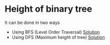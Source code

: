 # Height of binary tree
It can be done in two ways
- Using BFS (Level Order Traversal) [Solution](https://github.com/nitin-jotwani/interview-preparation/tree/master/Problems/levelOrderTraversal_binaryTree)
- Using DFS (Maximum height of tree) [Solution](https://github.com/nitin-jotwani/interview-preparation/tree/master/Problems/maximumDepth_binaryTree)